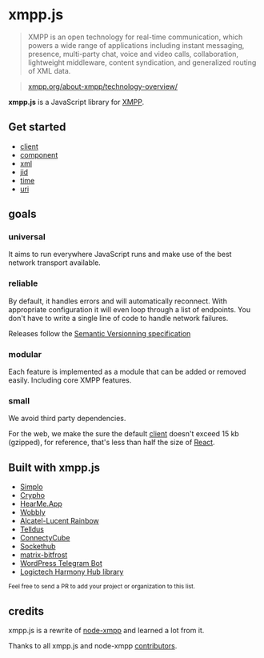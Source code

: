 # xmpp.js

> XMPP is an open technology for real-time communication, which powers a wide range of applications including instant messaging, presence, multi-party chat, voice and video calls, collaboration, lightweight middleware, content syndication, and generalized routing of XML data.

> [xmpp.org/about-xmpp/technology-overview/](https://xmpp.org/about/technology-overview.html)

**xmpp.js** is a JavaScript library for [XMPP](http://xmpp.org/).

## Get started

- [client](/packages/client)
- [component](/packages/component)
- [xml](/packages/xml)
- [jid](/packages/jid)
- [time](/packages/time)
- [uri](/packages/uri)

## goals

### universal

It aims to run everywhere JavaScript runs and make use of the best network transport available.

### reliable

By default, it handles errors and will automatically reconnect. With appropriate configuration it will even loop through a list of endpoints. You don't have to write a single line of code to handle network failures.

Releases follow the [Semantic Versionning specification](http://semver.org/)

### modular

Each feature is implemented as a module that can be added or removed easily. Including core XMPP features.

### small

We avoid third party dependencies.

For the web, we make the sure the default [client](/packages/client) doesn't exceed 15 kb (gzipped), for reference, that's less than half the size of [React](https://reactjs.org/blog/2017/09/26/react-v16.0.html#reduced-file-size).

## Built with xmpp.js

- [Simplo](https://simplo.app/?lang=en)
- [Crypho](https://www.crypho.com/)
- [HearMe.App](https://www.hearme.app/)
- [Wobbly](https://wobbly.app/)
- [Alcatel-Lucent Rainbow](https://www.openrainbow.com/)
- [Telldus](https://telldus.com/)
- [ConnectyCube](https://connectycube.com/)
- [Sockethub](http://sockethub.org/)
- [matrix-bitfrost](https://github.com/matrix-org/matrix-bifrost)
- [WordPress Telegram Bot](https://github.com/Automattic/wp-telegram-bot)
- [Logictech Harmony Hub library](https://github.com/AirBorne04/harmonyhub)

<small> Feel free to send a PR to add your project or organization to this list.</small>

## credits

xmpp.js is a rewrite of [node-xmpp](https://github.com/xmppjs/xmpp.js/tree/node-xmpp) and learned a lot from it.

Thanks to all xmpp.js and node-xmpp [contributors](https://github.com/xmppjs/xmpp.js/graphs/contributors).
